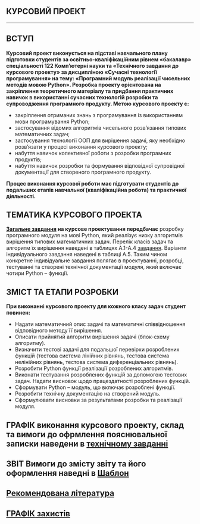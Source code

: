 ## **КУРСОВИЙ ПРОЕКТ**
***
## **ВСТУП**
**Курсовий проект виконується на підставі навчального плану підготовки студентів за освітньо-кваліфікаційним рівнем «бакалавр» спеціальності 122 Комп’ютерні науки та «Технічного завдання до курсового проекту» за дисципліною «Сучасні технології програмування» на тему: «Програмний модуль реалізації чисельних методів мовою Python».
Розробка проекту орієнтована на закріплення теоретичного матеріалу та придбання практичних навичок в використанні сучасних технологій розробки та супроводження програмного продукту. Метою курсового проекту є:**
* закріплення отриманих знань з програмування із використанням мови програмування Python;
* застосування відомих алгоритмів чисельного розв’язання типових математичних задач;
* застосування технології ООП для вирішення задачі, яку необхідно розв’язати у процесі виконання курсового проекту;
* набуття навичок колективної роботи з розробки програмних продуктів;
* набуття навичок розробки та формування відповідної супровідної документації для створеного програмного продукту.

**Процес виконання курсової роботи має підготувати студентів до подальших етапів навчальної (кваліфікаційна робота) та практичної діяльності.**

## **ТЕМАТИКА КУРСОВОГО ПРОЕКТА**
**[Загальне завдання](2021_MPT_TZ_Cours_Work_.pdf) на курсове проектування передбачає** розробку програмного модуля на мові Python, який реалізує низку алгоритмів вирішення типових математичних задач. Перелік класів задач та алгоритм їх вирішення наведені в таблицях А.1-А.4 [завдання](2021_MPT_TZ_Cours_Work_Dodatok.pdf). Варіанти індивідуального завдання наведені в таблиці А.5.
Таким чином конкретне індивідуальне завдання полягає в проектуванні, розробці, тестуванні та створені технічної документації модуля, який включає чотири Python – функції.

## **ЗМІСТ ТА ЕТАПИ РОЗРОБКИ**  
**При виконанні курсового проекту для кожного класу задач студент повинен:**
* Надати математичний опис задачі та математичні співвідношення відповідного методу її вирішення.
* Описати прийнятий алгоритм вирішення задачі (блок-схему алгоритму).
* Визначити  тестові задачі для подальшої перевірки розроблених функцій (тестова система лінійних рівнянь, тестова система нелінійних рівнянь, тестова система диференціальних рівнянь).
* Розробити Python функції реалізації розроблених алгоритмів.
* Виконати тестування розроблених функцій за допомогою тестових задач. Надати висновок щодо працездатності розроблених функцій.
* Сформувати Python – модуль, що включає розроблені функції.
* Розробити технічну документацію на створений модуль.
* Сформулювати висновки за результатами розробки та реалізації модуля.


## **ГРАФІК** виконання курсового проекту,  склад та вимоги до офрмлення пояснювальної записки наведени в [**технічному завданні**](2021_MPT_TZ_Cours_Work_.pdf)

## **ЗВІТ** Вимоги до змісту звіту та його оформлення наведні в [**Шаблон**](/Curs_Work/MPT_Curs_Work_Template.pdf)

## [**Рекомендована література**](/Curs_Work/Curs_Work_Bibl.md)

## [**ГРАФІК** захистів](/Curs_Work/2020_05_21_Графік.pdf)
